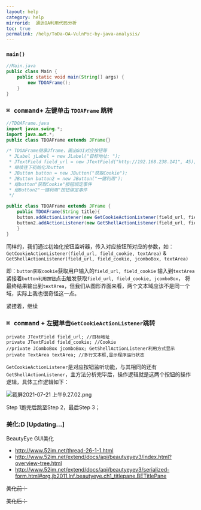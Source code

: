 ```yaml
---
layout: help
category: help
mirrorid:  通达OA利用代码分析
toc: true
permalink: /help/ToDa-OA-VulnPoc-by-java-analysis/
---
```


### `main()`
```java
//Main.java
public class Main {
    public static void main(String[] args) {
        new TDOAFrame();
    }
}
```
### <kbd>⌘ command</kbd>+ 左键单击 `TDOAFrame` 跳转<a href=""> <i class="fa fa-hand-o-down"></i></a>
```java
//TDOAFrame.java
import javax.swing.*;
import java.awt.*;
public class TDOAFrame extends JFrame{}

/* TDOAFrame继承Jframe，画出GUI对应按钮等
 * JLabel jLabel = new JLabel("目标地址: ");
 * JTextField field_url = new JTextField("http://192.168.238.141", 45);
 * 继续往下初始化Jbutton
 * JButton button = new JButton("获取Cookie");
 * JButton button2 = new JButton("一键利用");
 * 给button"获取Cookie"按钮绑定事件
 * 给Button2"一键利用"按钮绑定事件
 */

public class TDOAFrame extends JFrame {
    public TDOAFrame(String title){
    button.addActionListener(new GetCookieActionListener(field_url, field_cookie, textArea)); 
    button2.addActionListener(new GetShellActionListener(field_url, field_cookie, jcomboBox, textArea));
    }
}
```
同样的，我们通过初始化按钮监听器，传入对应按钮所对应的参数，如：
`GetCookieActionListener(field_url, field_cookie, textArea)` & `GetShellActionListener(field_url, field_cookie, jcomboBox, textArea)`

即：`button获取cookie`获取用户输入的`field_url, field_cookie` 输入到`textArea`<a href=""><i class="fa fa-hand-o-right"></i></a> 紧接着`button利用按钮`点击触发获取`field_url, field_cookie, jcomboBox`，
将最终结果输出到`textArea`，但我们从图形界面来看，两个文本域应该不是同一个域，实际上我也很奇怪这一点。

紧接着，继续

### <kbd>⌘ command</kbd> + 左键单击`GetCookieActionListener`跳转<a href=""> <i class="fa fa-hand-o-down"></i></a>

```
private JTextField field_url; //目标地址
private JTextField field_cookie; //Cookie
//private JComboBox jcomboBox; GetShellActionListener利用方式显示
private TextArea textArea; //多行文本框,显示程序运行状态
```

`GetCookieActionListener`是对应按钮监听功能，与其相同的还有`GetShellActionListener`，主方法分析完毕后，操作逻辑就是这两个按钮的操作逻辑，具体工作逻辑如下：

![截屏2021-07-21 上午9.27.02.png](https://i.loli.net/2021/07/21/faGVkMqhYxR4Z6c.png)

Step 1跑完后跳至Step 2，最后Step 3；

### 美化:D [Updating...]

BeautyEye GUI美化

- http://www.52im.net/thread-26-1-1.html
- http://www.52im.net/extend/docs/api/beautyeyev3/index.html?overview-tree.html
- http://www.52im.net/extend/docs/api/beautyeyev3/serialized-form.html#org.jb2011.lnf.beautyeye.ch1_titlepane.BETitlePane

~~美化前：~~

~~美化后：~~
